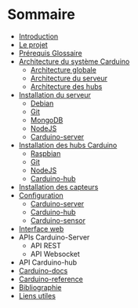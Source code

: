 # Sommaire

* [Introduction](introduction.md)
* [Le projet](project.md)
* [Prérequis Glossaire](coucou.md)
* [Architecture du système Carduino](architecture/readme.md)
    * [Architecture globale](architecture/global.md)
    * [Architecture du serveur](architecture/server.md)
    * [Architecture des hubs](architecture/hub.md)
* [Installation du serveur](install-server/readme.md)
    * [Debian](install-server/debian.md)
    * [Git](install-server/git.md)
    * [MongoDB](install-server/mongodb.md)
    * [NodeJS](install-server/nodejs.md)
    * [Carduino-server](install-server/carduino-server.md)
* [Installation des hubs Carduino](install-hub/readme.md)
    * [Raspbian](install-hub/raspbian.md)
    * [Git](install-hub/git.md)
    * [NodeJS](install-hub/nodejs.md)
    * [Carduino-hub](install-hub/carduino-hub.md)
* [Installation des capteurs](install-sensor.md)
* [Configuration](config/readme.md)
    * [Carduino-server](config/server.md)
    * [Carduino-hub](config/hub.md)
    * [Carduino-sensor](config/sensor.md)
* [Interface web](webapp/readme.md)
* APIs Carduino-Server
    * API REST
    * API Websocket
* API Carduino-hub
* [Carduino-docs](carduino-docs.md)
* [Carduino-reference](carduino-reference.md)
* [Bibliographie](bibliography.md)
* [Liens utiles](links.md)

